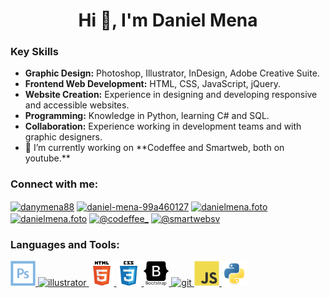 <h1 align="center">Hi 👋, I'm Daniel Mena</h1>
<h3 align="left">Key Skills</h3>
<p align="left">
  <ul>
    <li><strong>Graphic Design:</strong> Photoshop, Illustrator, InDesign, Adobe Creative Suite.</li>
    <li><strong>Frontend Web Development:</strong> HTML, CSS, JavaScript, jQuery.</li>
    <li><strong>Website Creation:</strong> Experience in designing and developing responsive and accessible websites.</li>
    <li><strong>Programming:</strong> Knowledge in Python, learning C# and SQL.</li>
    <li><strong>Collaboration:</strong> Experience working in development teams and with graphic designers.</li>
    <li>🔭 I’m currently working on **Codeffee and Smartweb, both on youtube.**</li>
  </ul>
</p>


<h3 align="left">Connect with me:</h3>
<p align="left">
<a href="https://twitter.com/danymena88" target="blank"><img align="center" src="https://raw.githubusercontent.com/rahuldkjain/github-profile-readme-generator/master/src/images/icons/Social/twitter.svg" alt="danymena88" height="30" width="40" /></a>
<a href="https://linkedin.com/in/daniel-mena-99a460127" target="blank"><img align="center" src="https://raw.githubusercontent.com/rahuldkjain/github-profile-readme-generator/master/src/images/icons/Social/linked-in-alt.svg" alt="daniel-mena-99a460127" height="30" width="40" /></a>
<a href="https://fb.com/danielmena.foto" target="blank"><img align="center" src="https://raw.githubusercontent.com/rahuldkjain/github-profile-readme-generator/master/src/images/icons/Social/facebook.svg" alt="danielmena.foto" height="30" width="40" /></a>
<a href="https://instagram.com/danielmena.foto" target="blank"><img align="center" src="https://raw.githubusercontent.com/rahuldkjain/github-profile-readme-generator/master/src/images/icons/Social/instagram.svg" alt="danielmena.foto" height="30" width="40" /></a>
<a href="https://www.youtube.com/@codeffee_" target="blank"><img align="center" src="https://raw.githubusercontent.com/rahuldkjain/github-profile-readme-generator/master/src/images/icons/Social/youtube.svg" alt="@codeffee_" height="30" width="40" /></a>
  <a href="https://www.youtube.com/@smartwebsv" target="blank"><img align="center" src="https://raw.githubusercontent.com/rahuldkjain/github-profile-readme-generator/master/src/images/icons/Social/youtube.svg" alt="@smartwebsv" height="30" width="40" /></a>
</p>

<h3 align="left">Languages and Tools:</h3>
<p align="left"> <a href="https://www.photoshop.com/en" target="_blank" rel="noreferrer"> <img src="https://raw.githubusercontent.com/devicons/devicon/master/icons/photoshop/photoshop-line.svg" alt="photoshop" width="40" height="40"/> </a> <a href="https://www.adobe.com/in/products/illustrator.html" target="_blank" rel="noreferrer"> <img src="https://www.vectorlogo.zone/logos/adobe_illustrator/adobe_illustrator-icon.svg" alt="illustrator" width="40" height="40"/> </a> <a href="https://www.w3.org/html/" target="_blank" rel="noreferrer"> <img src="https://raw.githubusercontent.com/devicons/devicon/master/icons/html5/html5-original-wordmark.svg" alt="html5" width="40" height="40"/> </a> <a href="https://www.w3schools.com/css/" target="_blank" rel="noreferrer"> <img src="https://raw.githubusercontent.com/devicons/devicon/master/icons/css3/css3-original-wordmark.svg" alt="css3" width="40" height="40"/> </a> <a href="https://getbootstrap.com" target="_blank" rel="noreferrer"> <img src="https://raw.githubusercontent.com/devicons/devicon/master/icons/bootstrap/bootstrap-plain-wordmark.svg" alt="bootstrap" width="40" height="40"/> </a> <a href="https://git-scm.com/" target="_blank" rel="noreferrer"> <img src="https://www.vectorlogo.zone/logos/git-scm/git-scm-icon.svg" alt="git" width="40" height="40"/> </a>   <a href="https://developer.mozilla.org/en-US/docs/Web/JavaScript" target="_blank" rel="noreferrer"> <img src="https://raw.githubusercontent.com/devicons/devicon/master/icons/javascript/javascript-original.svg" alt="javascript" width="40" height="40"/> </a>  <a href="https://www.python.org" target="_blank" rel="noreferrer"> <img src="https://raw.githubusercontent.com/devicons/devicon/master/icons/python/python-original.svg" alt="python" width="40" height="40"/> </a> </p>


